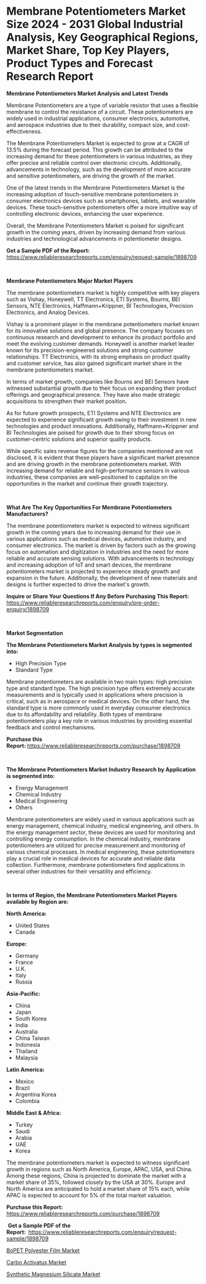 <p><h1>Membrane Potentiometers Market Size 2024 - 2031 Global Industrial Analysis, Key Geographical Regions, Market Share, Top Key Players, Product Types and Forecast Research Report</h1></p><p><strong>Membrane Potentiometers Market Analysis and Latest Trends</strong></p>
<p><p>Membrane Potentiometers are a type of variable resistor that uses a flexible membrane to control the resistance of a circuit. These potentiometers are widely used in industrial applications, consumer electronics, automotive, and aerospace industries due to their durability, compact size, and cost-effectiveness. </p><p>The Membrane Potentiometers Market is expected to grow at a CAGR of 13.5% during the forecast period. This growth can be attributed to the increasing demand for these potentiometers in various industries, as they offer precise and reliable control over electronic circuits. Additionally, advancements in technology, such as the development of more accurate and sensitive potentiometers, are driving the growth of the market.</p><p>One of the latest trends in the Membrane Potentiometers Market is the increasing adoption of touch-sensitive membrane potentiometers in consumer electronics devices such as smartphones, tablets, and wearable devices. These touch-sensitive potentiometers offer a more intuitive way of controlling electronic devices, enhancing the user experience.</p><p>Overall, the Membrane Potentiometers Market is poised for significant growth in the coming years, driven by increasing demand from various industries and technological advancements in potentiometer designs.</p></p>
<p><strong>Get a Sample PDF of the Report:&nbsp;</strong> <a href="https://www.reliableresearchreports.com/enquiry/request-sample/1898709">https://www.reliableresearchreports.com/enquiry/request-sample/1898709</a></p>
<p>&nbsp;</p>
<p><strong>Membrane Potentiometers Major Market Players</strong></p>
<p><p>The membrane potentiometers market is highly competitive with key players such as Vishay, Honeywell, TT Electronics, ETI Systems, Bourns, BEI Sensors, NTE Electronics, Haffmann+Krippner, BI Technologies, Precision Electronics, and Analog Devices. </p><p>Vishay is a prominent player in the membrane potentiometers market known for its innovative solutions and global presence. The company focuses on continuous research and development to enhance its product portfolio and meet the evolving customer demands. Honeywell is another market leader known for its precision-engineered solutions and strong customer relationships. TT Electronics, with its strong emphasis on product quality and customer service, has also gained significant market share in the membrane potentiometers market.</p><p>In terms of market growth, companies like Bourns and BEI Sensors have witnessed substantial growth due to their focus on expanding their product offerings and geographical presence. They have also made strategic acquisitions to strengthen their market position.</p><p>As for future growth prospects, ETI Systems and NTE Electronics are expected to experience significant growth owing to their investment in new technologies and product innovations. Additionally, Haffmann+Krippner and BI Technologies are poised for growth due to their strong focus on customer-centric solutions and superior quality products.</p><p>While specific sales revenue figures for the companies mentioned are not disclosed, it is evident that these players have a significant market presence and are driving growth in the membrane potentiometers market. With increasing demand for reliable and high-performance sensors in various industries, these companies are well-positioned to capitalize on the opportunities in the market and continue their growth trajectory.</p></p>
<p>&nbsp;</p>
<p><strong>What Are The Key Opportunities For Membrane Potentiometers Manufacturers?</strong></p>
<p><p>The membrane potentiometers market is expected to witness significant growth in the coming years due to increasing demand for their use in various applications such as medical devices, automotive industry, and consumer electronics. The market is driven by factors such as the growing focus on automation and digitization in industries and the need for more reliable and accurate sensing solutions. With advancements in technology and increasing adoption of IoT and smart devices, the membrane potentiometers market is projected to experience steady growth and expansion in the future. Additionally, the development of new materials and designs is further expected to drive the market's growth.</p></p>
<p><strong>Inquire or Share Your Questions If Any Before Purchasing This Report:</strong> <a href="https://www.reliableresearchreports.com/enquiry/pre-order-enquiry/1898709">https://www.reliableresearchreports.com/enquiry/pre-order-enquiry/1898709</a></p>
<p>&nbsp;</p>
<p><strong>Market Segmentation</strong></p>
<p><strong>The Membrane Potentiometers Market Analysis by types is segmented into:</strong></p>
<p><ul><li>High Precision Type</li><li>Standard Type</li></ul></p>
<p><p>Membrane potentiometers are available in two main types: high precision type and standard type. The high precision type offers extremely accurate measurements and is typically used in applications where precision is critical, such as in aerospace or medical devices. On the other hand, the standard type is more commonly used in everyday consumer electronics due to its affordability and reliability. Both types of membrane potentiometers play a key role in various industries by providing essential feedback and control mechanisms.</p></p>
<p><strong>Purchase this Report:&nbsp;</strong><a href="https://www.reliableresearchreports.com/purchase/1898709">https://www.reliableresearchreports.com/purchase/1898709</a></p>
<p>&nbsp;</p>
<p><strong>The Membrane Potentiometers Market Industry Research by Application is segmented into:</strong></p>
<p><ul><li>Energy Management</li><li>Chemical Industry</li><li>Medical Engineering</li><li>Others</li></ul></p>
<p><p>Membrane potentiometers are widely used in various applications such as energy management, chemical industry, medical engineering, and others. In the energy management sector, these devices are used for monitoring and controlling energy consumption. In the chemical industry, membrane potentiometers are utilized for precise measurement and monitoring of various chemical processes. In medical engineering, these potentiometers play a crucial role in medical devices for accurate and reliable data collection. Furthermore, membrane potentiometers find applications in several other industries for their versatility and efficiency.</p></p>
<p>&nbsp;</p>
<p><strong>In terms of Region, the Membrane Potentiometers Market Players available by Region are:</strong></p>
<p>
    <p> <strong> North America: </strong>
        <ul>
            <li>United States</li>
            <li>Canada</li>
        </ul>
        </p> 
    <p> <strong> Europe: </strong>
        <ul>
            <li>Germany</li>
            <li>France</li>
            <li>U.K.</li>
            <li>Italy</li>
            <li>Russia</li>
        </ul>
        </p> 
    <p> <strong> Asia-Pacific: </strong>
        <ul>
            <li>China</li>
            <li>Japan</li>
            <li>South Korea</li>
            <li>India</li>
            <li>Australia</li>
            <li>China Taiwan</li>
            <li>Indonesia</li>
            <li>Thailand</li>
            <li>Malaysia</li>
        </ul>
        </p> 
    <p> <strong> Latin America: </strong>
        <ul>
            <li>Mexico</li>
            <li>Brazil</li>
            <li>Argentina Korea</li>
            <li>Colombia</li>
        </ul>
        </p> 
    <p> <strong> Middle East & Africa: </strong>
        <ul>
            <li>Turkey</li>
            <li>Saudi</li>
            <li>Arabia</li>
            <li>UAE</li>
            <li>Korea</li>
        </ul>
    </p>
    </p>
<p><p>The membrane potentiometers market is expected to witness significant growth in regions such as North America, Europe, APAC, USA, and China. Among these regions, China is projected to dominate the market with a market share of 35%, followed closely by the USA at 30%. Europe and North America are anticipated to hold a market share of 15% each, while APAC is expected to account for 5% of the total market valuation.</p></p>
<p><strong>Purchase this Report: </strong><a href="https://www.reliableresearchreports.com/purchase/1898709">https://www.reliableresearchreports.com/purchase/1898709</a></p>
<p>&nbsp;<strong>Get a Sample PDF of the Report:&nbsp;&nbsp;</strong><a href="https://www.reliableresearchreports.com/enquiry/request-sample/1898709">https://www.reliableresearchreports.com/enquiry/request-sample/1898709</a></p>
<p><strong></strong></p>
<p><p><a href="https://glittery-fuchsia-86a.notion.site/Global-BoPET-Polyester-Film-Market-by-Types-Applications-and-Major-Players-with-Regional-Growth-R-4cadb602bc2f4a2aadb8eb06ee668ce2">BoPET Polyester Film Market</a></p><p><a href="https://glittery-fuchsia-86a.notion.site/Carbo-Activatus-Market-Offer-Valuable-Insights-into-Market-Size-Market-Share-Market-Trends-and-Pr-49d61a7a31e847cb8207663560ac6414">Carbo Activatus Market</a></p><p><a href="https://acidic-farm-354.notion.site/Synthetic-Magnesium-Silicate-Market-Size-Share-Trends-Analysis-Report-By-Material-By-Type-By-En-c34ecec22cc74ad9930411f4a30cb276">Synthetic Magnesium Silicate Market</a></p></p>